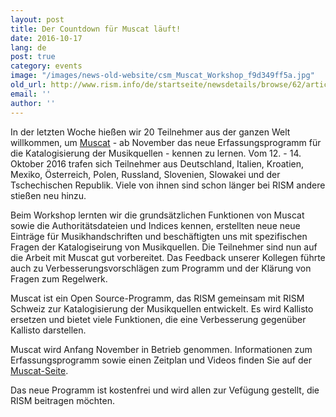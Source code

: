 ```yaml
---
layout: post
title: Der Countdown für Muscat läuft!
date: 2016-10-17
lang: de
post: true
category: events
image: "/images/news-old-website/csm_Muscat_Workshop_f9d349ff5a.jpg"
old_url: http://www.rism.info/de/startseite/newsdetails/browse/62/article/64/countdown-to-muscat.html
email: ''
author: ''
---
```


In der letzten Woche hießen wir 20 Teilnehmer aus der ganzen Welt willkommen, um [Muscat](/community/muscat.html) - ab November das neue Erfassungsprogramm für die Katalogisierung der Musikquellen - kennen zu lernen. Vom 12. - 14. Oktober 2016 trafen sich Teilnehmer aus Deutschland, Italien, Kroatien, Mexiko, Österreich, Polen, Russland, Slovenien, Slowakei und der Tschechischen Republik. Viele von ihnen sind schon länger bei RISM andere stießen neu hinzu.

Beim Workshop lernten wir die grundsätzlichen Funktionen von Muscat sowie die Authoritätsdateien und Indices kennen, erstellten neue neue Einträge für Musikhandschriften und beschäftigten uns mit spezifischen Fragen der Katalogiseirung von Musikquellen. Die Teilnehmer sind nun auf die Arbeit mit Muscat gut vorbereitet. Das Feedback unserer Kollegen führte auch zu Verbesserungsvorschlägen zum Programm und der Klärung von Fragen zum Regelwerk.

Muscat ist ein Open Source-Programm, das RISM gemeinsam mit RISM Schweiz zur Katalogisierung der Musikquellen entwickelt. Es wird Kallisto ersetzen und bietet viele Funktionen, die eine Verbesserung gegenüber Kallisto darstellen.

Muscat wird Anfang November in Betrieb genommen. Informationen zum Erfassungsprogramm sowie einen Zeitplan und Videos finden Sie auf der [Muscat-Seite](/community/muscat.html).

Das neue Programm ist kostenfrei und wird allen zur Vefügung gestellt, die RISM beitragen möchten.
